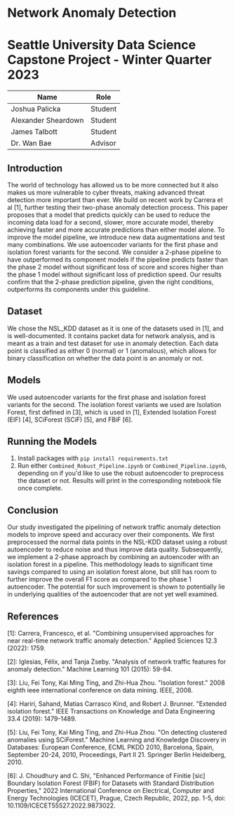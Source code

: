 # Network Anomaly Detection

# Seattle University Data Science Capstone Project - Winter Quarter 2023


| Name  | Role |
| --------  | -------- |
| Joshua Palicka | Student |
| Alexander Sheardown | Student |
| James Talbott | Student |
| Dr. Wan Bae | Advisor |


## Introduction
The world of technology has allowed us to be more connected but it also makes us more vulnerable to cyber threats, making advanced threat detection more important than ever. We build on recent work by Carrera et al [1], further testing their two-phase anomaly detection process. This paper proposes that a model that predicts quickly can be used to reduce the incoming data load for a second, slower, more accurate model, thereby achieving faster and more accurate predictions than either model alone. To improve the model pipeline, we introduce new data augmentations and test many combinations. We use autoencoder variants for the first phase and isolation forest variants for the second. We consider a 2-phase pipeline to have outperformed its component models if the pipeline predicts faster than the phase 2 model without significant loss of score and scores higher than the phase 1 model without significant loss of prediction speed. Our results confirm that the 2-phase prediction pipeline, given the right conditions, outperforms its components under this guideline.

## Dataset
We chose the NSL_KDD dataset as it is one of the datasets used in [1], and is well-documented. It contains packet data for network analysis, and is meant as a train and test dataset for use in anomaly detection. Each data point is classified as either 0 (normal) or 1 (anomalous), which allows for binary classification on whether the data point is an anomaly or not.

## Models
We used autoencoder variants for the first phase and isolation forest variants for the second. The isolation forest variants we used are Isolation Forest, first defined in [3], which is used in [1], Extended Isolation Forest (EIF) [4], SCiForest (SCiF) [5], and FBiF [6].

## Running the Models
1. Install packages with `pip install requirements.txt`
2. Run either `Combined_Robust_Pipeline.ipynb` or `Combined_Pipeline.ipynb`, depending on if you'd like to use the robust autoencoder to preprocess the dataset or not. Results will print in the corresponding notebook file once complete.

## Conclusion
Our study investigated the pipelining of network traffic anomaly detection models to improve speed and accuracy over their components. We first preprocessed the normal data points in the NSL-KDD dataset using a robust autoencoder to reduce noise and thus improve data quality. Subsequently, we implement a 2-phase approach by combining an autoencoder with an isolation forest in a pipeline. This methodology leads to significant time savings compared to using an isolation forest alone, but still has room to further improve the overall F1 score as compared to the phase 1 autoencoder. The potential for such improvement is shown to potentially lie in underlying qualities of the autoencoder that are not yet well examined.

## References
[1]: Carrera, Francesco, et al. "Combining unsupervised approaches for near real-time network traffic anomaly detection." Applied Sciences 12.3 (2022): 1759.

[2]: Iglesias, Félix, and Tanja Zseby. "Analysis of network traffic features for anomaly detection." Machine Learning 101 (2015): 59-84.

[3]: Liu, Fei Tony, Kai Ming Ting, and Zhi-Hua Zhou. "Isolation forest." 2008 eighth ieee international conference on data mining. IEEE, 2008.

[4]: Hariri, Sahand, Matias Carrasco Kind, and Robert J. Brunner. "Extended isolation forest." IEEE Transactions on Knowledge and Data Engineering 33.4 (2019): 1479-1489.

[5]: Liu, Fei Tony, Kai Ming Ting, and Zhi-Hua Zhou. "On detecting clustered anomalies using SCiForest." Machine Learning and Knowledge Discovery in Databases: European Conference, ECML PKDD 2010, Barcelona, Spain, September 20-24, 2010, Proceedings, Part II 21. Springer Berlin Heidelberg, 2010.

[6]: J. Choudhury and C. Shi, "Enhanced Performance of Finitie [sic] Boundary Isolation Forest (FBIF) for Datasets with Standard Distribution Properties," 2022 International Conference on Electrical, Computer and Energy Technologies (ICECET), Prague, Czech Republic, 2022, pp. 1-5, doi: 10.1109/ICECET55527.2022.9873022.

